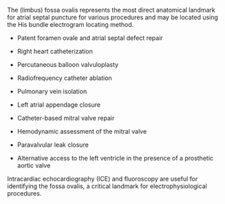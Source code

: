 The (limbus) fossa ovalis represents the most direct anatomical landmark for atrial septal puncture for various procedures and may be located using the His bundle electrogram locating method.

- Patent foramen ovale and atrial septal defect repair

- Right heart catheterization

- Percutaneous balloon valvuloplasty

- Radiofrequency catheter ablation

- Pulmonary vein isolation

- Left atrial appendage closure

- Catheter-based mitral valve repair

- Hemodynamic assessment of the mitral valve

- Paravalvular leak closure

- Alternative access to the left ventricle in the presence of a prosthetic aortic valve

Intracardiac echocardiography (ICE) and fluoroscopy are useful for identifying the fossa ovalis, a critical landmark for electrophysiological procedures.